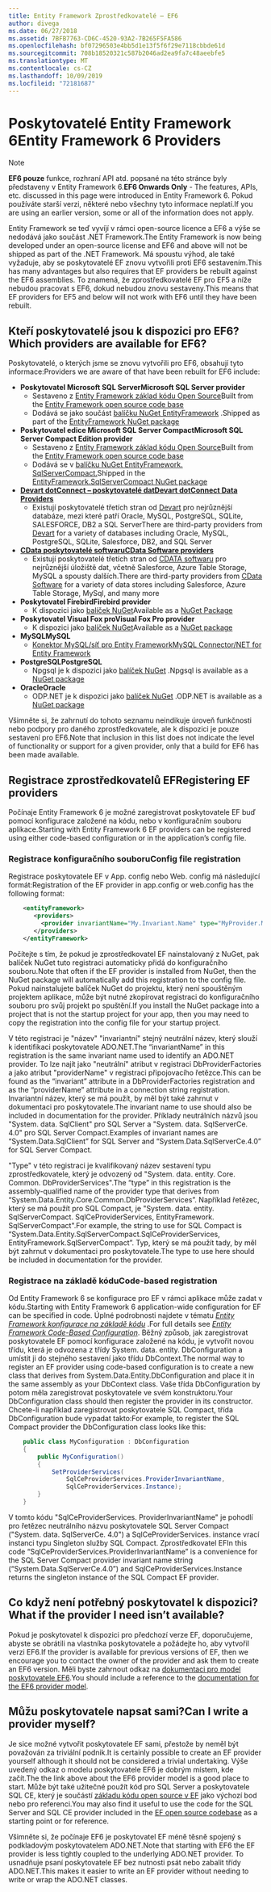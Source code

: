 ```yaml
---
title: Entity Framework Zprostředkovatelé – EF6
author: divega
ms.date: 06/27/2018
ms.assetid: 7BFB7763-CD6C-4520-93A2-7B265F5FA586
ms.openlocfilehash: bf07296503e4bb5d1e13f5f6f29e7118cbbde61d
ms.sourcegitcommit: 708b18520321c587b2046ad2ea9fa7c48aeebfe5
ms.translationtype: MT
ms.contentlocale: cs-CZ
ms.lasthandoff: 10/09/2019
ms.locfileid: "72181687"
---
```

# <a name="entity-framework-6-providers"></a><span data-ttu-id="2b074-102">Poskytovatelé Entity Framework 6</span><span class="sxs-lookup"><span data-stu-id="2b074-102">Entity Framework 6 Providers</span></span>
> [!NOTE]
> <span data-ttu-id="2b074-103">**EF6 pouze** funkce, rozhraní API atd. popsané na této stránce byly představeny v Entity Framework 6.</span><span class="sxs-lookup"><span data-stu-id="2b074-103">**EF6 Onwards Only** - The features, APIs, etc. discussed in this page were introduced in Entity Framework 6.</span></span> <span data-ttu-id="2b074-104">Pokud používáte starší verzi, některé nebo všechny tyto informace neplatí.</span><span class="sxs-lookup"><span data-stu-id="2b074-104">If you are using an earlier version, some or all of the information does not apply.</span></span>

<span data-ttu-id="2b074-105">Entity Framework se teď vyvíjí v rámci open-source licence a EF6 a výše se nedodává jako součást .NET Framework.</span><span class="sxs-lookup"><span data-stu-id="2b074-105">The Entity Framework is now being developed under an open-source license and EF6 and above will not be shipped as part of the .NET Framework.</span></span> <span data-ttu-id="2b074-106">Má spoustu výhod, ale také vyžaduje, aby se poskytovatelé EF znovu vytvořili proti EF6 sestavením.</span><span class="sxs-lookup"><span data-stu-id="2b074-106">This has many advantages but also requires that EF providers be rebuilt against the EF6 assemblies.</span></span> <span data-ttu-id="2b074-107">To znamená, že zprostředkovatelé EF pro EF5 a níže nebudou pracovat s EF6, dokud nebudou znovu sestaveny.</span><span class="sxs-lookup"><span data-stu-id="2b074-107">This means that EF providers for EF5 and below will not work with EF6 until they have been rebuilt.</span></span>

## <a name="which-providers-are-available-for-ef6"></a><span data-ttu-id="2b074-108">Kteří poskytovatelé jsou k dispozici pro EF6?</span><span class="sxs-lookup"><span data-stu-id="2b074-108">Which providers are available for EF6?</span></span>

<span data-ttu-id="2b074-109">Poskytovatelé, o kterých jsme se znovu vytvořili pro EF6, obsahují tyto informace:</span><span class="sxs-lookup"><span data-stu-id="2b074-109">Providers we are aware of that have been rebuilt for EF6 include:</span></span>

*   <span data-ttu-id="2b074-110">**Poskytovatel Microsoft SQL Server**</span><span class="sxs-lookup"><span data-stu-id="2b074-110">**Microsoft SQL Server provider**</span></span>
    *   <span data-ttu-id="2b074-111">Sestaveno z [Entity Framework základ kódu Open Source](https://github.com/aspnet/EntityFramework6)</span><span class="sxs-lookup"><span data-stu-id="2b074-111">Built from the [Entity Framework open source code base](https://github.com/aspnet/EntityFramework6)</span></span>
    *   <span data-ttu-id="2b074-112">Dodává se jako součást [balíčku NuGet EntityFramework](https://nuget.org/packages/EntityFramework) .</span><span class="sxs-lookup"><span data-stu-id="2b074-112">Shipped as part of the [EntityFramework NuGet package](https://nuget.org/packages/EntityFramework)</span></span>
*   <span data-ttu-id="2b074-113">**Poskytovatel edice Microsoft SQL Server Compact**</span><span class="sxs-lookup"><span data-stu-id="2b074-113">**Microsoft SQL Server Compact Edition provider**</span></span>
    *   <span data-ttu-id="2b074-114">Sestaveno z [Entity Framework základ kódu Open Source](https://github.com/aspnet/EntityFramework6)</span><span class="sxs-lookup"><span data-stu-id="2b074-114">Built from the [Entity Framework open source code base](https://github.com/aspnet/EntityFramework6)</span></span>
    *   <span data-ttu-id="2b074-115">Dodává se v [balíčku NuGet EntityFramework. SqlServerCompact.](https://nuget.org/packages/EntityFramework.SqlServerCompact)</span><span class="sxs-lookup"><span data-stu-id="2b074-115">Shipped in the [EntityFramework.SqlServerCompact NuGet package](https://nuget.org/packages/EntityFramework.SqlServerCompact)</span></span>
*   [<span data-ttu-id="2b074-116">**Devart dotConnect – poskytovatelé dat**</span><span class="sxs-lookup"><span data-stu-id="2b074-116">**Devart dotConnect Data Providers**</span></span>](https://www.devart.com/dotconnect/)
    *   <span data-ttu-id="2b074-117">Existují poskytovatelé třetích stran od [Devart](https://www.devart.com/) pro nejrůznější databáze, mezi které patří Oracle, MySQL, PostgreSQL, SQLite, SALESFORCE, DB2 a SQL Server</span><span class="sxs-lookup"><span data-stu-id="2b074-117">There are third-party providers from [Devart](https://www.devart.com/) for a variety of databases including Oracle, MySQL, PostgreSQL, SQLite, Salesforce, DB2, and SQL Server</span></span>
*   [<span data-ttu-id="2b074-118">**CData poskytovatelé softwaru**</span><span class="sxs-lookup"><span data-stu-id="2b074-118">**CData Software providers**</span></span>](https://www.cdata.com/ado/)
    *   <span data-ttu-id="2b074-119">Existují poskytovatelé třetích stran od [CDATA softwaru](https://www.cdata.com/ado/) pro nejrůznější úložiště dat, včetně Salesforce, Azure Table Storage, MySQL a spousty dalších.</span><span class="sxs-lookup"><span data-stu-id="2b074-119">There are third-party providers from [CData Software](https://www.cdata.com/ado/) for a variety of data stores including Salesforce, Azure Table Storage, MySql, and many more</span></span>
*   <span data-ttu-id="2b074-120">**Poskytovatel Firebird**</span><span class="sxs-lookup"><span data-stu-id="2b074-120">**Firebird provider**</span></span>
    *   <span data-ttu-id="2b074-121">K dispozici jako [balíček NuGet](https://www.nuget.org/packages/EntityFramework.Firebird/)</span><span class="sxs-lookup"><span data-stu-id="2b074-121">Available as a [NuGet Package](https://www.nuget.org/packages/EntityFramework.Firebird/)</span></span>
*   <span data-ttu-id="2b074-122">**Poskytovatel Visual Fox pro**</span><span class="sxs-lookup"><span data-stu-id="2b074-122">**Visual Fox Pro provider**</span></span>
    *   <span data-ttu-id="2b074-123">K dispozici jako [balíček NuGet](https://www.nuget.org/packages/VFPEntityFrameworkProvider2/)</span><span class="sxs-lookup"><span data-stu-id="2b074-123">Available as a [NuGet package](https://www.nuget.org/packages/VFPEntityFrameworkProvider2/)</span></span>
*   <span data-ttu-id="2b074-124">**MySQL**</span><span class="sxs-lookup"><span data-stu-id="2b074-124">**MySQL**</span></span>
    *   [<span data-ttu-id="2b074-125">Konektor MySQL/síť pro Entity Framework</span><span class="sxs-lookup"><span data-stu-id="2b074-125">MySQL Connector/NET for Entity Framework</span></span>](https://dev.mysql.com/doc/connector-net/en/connector-net-entityframework60.html)
*   <span data-ttu-id="2b074-126">**PostgreSQL**</span><span class="sxs-lookup"><span data-stu-id="2b074-126">**PostgreSQL**</span></span>
    *   <span data-ttu-id="2b074-127">Npgsql je k dispozici jako [balíček NuGet](https://www.nuget.org/packages/EntityFramework6.Npgsql/) .</span><span class="sxs-lookup"><span data-stu-id="2b074-127">Npgsql is available as a [NuGet package](https://www.nuget.org/packages/EntityFramework6.Npgsql/)</span></span>
*   <span data-ttu-id="2b074-128">**Oracle**</span><span class="sxs-lookup"><span data-stu-id="2b074-128">**Oracle**</span></span>
    *   <span data-ttu-id="2b074-129">ODP.NET je k dispozici jako [balíček NuGet](https://www.nuget.org/packages/Oracle.ManagedDataAccess.EntityFramework/) .</span><span class="sxs-lookup"><span data-stu-id="2b074-129">ODP.NET is available as a [NuGet package](https://www.nuget.org/packages/Oracle.ManagedDataAccess.EntityFramework/)</span></span>

<span data-ttu-id="2b074-130">Všimněte si, že zahrnutí do tohoto seznamu neindikuje úroveň funkčnosti nebo podpory pro daného zprostředkovatele, ale k dispozici je pouze sestavení pro EF6.</span><span class="sxs-lookup"><span data-stu-id="2b074-130">Note that inclusion in this list does not indicate the level of functionality or support for a given provider, only that a build for EF6 has been made available.</span></span>

## <a name="registering-ef-providers"></a><span data-ttu-id="2b074-131">Registrace zprostředkovatelů EF</span><span class="sxs-lookup"><span data-stu-id="2b074-131">Registering EF providers</span></span>

<span data-ttu-id="2b074-132">Počínaje Entity Framework 6 je možné zaregistrovat poskytovatele EF buď pomocí konfigurace založené na kódu, nebo v konfiguračním souboru aplikace.</span><span class="sxs-lookup"><span data-stu-id="2b074-132">Starting with Entity Framework 6 EF providers can be registered using either code-based configuration or in the application’s config file.</span></span>

### <a name="config-file-registration"></a><span data-ttu-id="2b074-133">Registrace konfiguračního souboru</span><span class="sxs-lookup"><span data-stu-id="2b074-133">Config file registration</span></span>

<span data-ttu-id="2b074-134">Registrace poskytovatele EF v App. config nebo Web. config má následující formát:</span><span class="sxs-lookup"><span data-stu-id="2b074-134">Registration of the EF provider in app.config or web.config has the following format:</span></span>


``` xml
    <entityFramework>
       <providers>
         <provider invariantName="My.Invariant.Name" type="MyProvider.MyProviderServices, MyAssembly" />
       </providers>
    </entityFramework>
```

<span data-ttu-id="2b074-135">Počítejte s tím, že pokud je zprostředkovatel EF nainstalovaný z NuGet, pak balíček NuGet tuto registraci automaticky přidá do konfiguračního souboru.</span><span class="sxs-lookup"><span data-stu-id="2b074-135">Note that often if the EF provider is installed from NuGet, then the NuGet package will automatically add this registration to the config file.</span></span> <span data-ttu-id="2b074-136">Pokud nainstalujete balíček NuGet do projektu, který není spouštěným projektem aplikace, může být nutné zkopírovat registraci do konfiguračního souboru pro svůj projekt po spuštění.</span><span class="sxs-lookup"><span data-stu-id="2b074-136">If you install the NuGet package into a project that is not the startup project for your app, then you may need to copy the registration into the config file for your startup project.</span></span>

<span data-ttu-id="2b074-137">V této registraci je "název" "invariantní" stejný neutrální název, který slouží k identifikaci poskytovatele ADO.NET.</span><span class="sxs-lookup"><span data-stu-id="2b074-137">The “invariantName” in this registration is the same invariant name used to identify an ADO.NET provider.</span></span> <span data-ttu-id="2b074-138">To lze najít jako "neutrální" atribut v registraci DbProviderFactories a jako atribut "providerName" v registraci připojovacího řetězce.</span><span class="sxs-lookup"><span data-stu-id="2b074-138">This can be found as the “invariant” attribute in a DbProviderFactories registration and as the “providerName” attribute in a connection string registration.</span></span> <span data-ttu-id="2b074-139">Invariantní název, který se má použít, by měl být také zahrnut v dokumentaci pro poskytovatele.</span><span class="sxs-lookup"><span data-stu-id="2b074-139">The invariant name to use should also be included in documentation for the provider.</span></span> <span data-ttu-id="2b074-140">Příklady neutrálních názvů jsou "System. data. SqlClient" pro SQL Server a "System. data. SqlServerCe. 4.0" pro SQL Server Compact.</span><span class="sxs-lookup"><span data-stu-id="2b074-140">Examples of invariant names are “System.Data.SqlClient” for SQL Server and “System.Data.SqlServerCe.4.0” for SQL Server Compact.</span></span>

<span data-ttu-id="2b074-141">"Type" v této registraci je kvalifikovaný název sestavení typu zprostředkovatele, který je odvozený od "System. data. entity. Core. Common. DbProviderServices".</span><span class="sxs-lookup"><span data-stu-id="2b074-141">The “type” in this registration is the assembly-qualified name of the provider type that derives from “System.Data.Entity.Core.Common.DbProviderServices”.</span></span> <span data-ttu-id="2b074-142">Například řetězec, který se má použít pro SQL Compact, je "System. data. entity. SqlServerCompact. SqlCeProviderServices, EntityFramework. SqlServerCompact".</span><span class="sxs-lookup"><span data-stu-id="2b074-142">For example, the string to use for SQL Compact is “System.Data.Entity.SqlServerCompact.SqlCeProviderServices, EntityFramework.SqlServerCompact”.</span></span> <span data-ttu-id="2b074-143">Typ, který se má použít tady, by měl být zahrnut v dokumentaci pro poskytovatele.</span><span class="sxs-lookup"><span data-stu-id="2b074-143">The type to use here should be included in documentation for the provider.</span></span>

### <a name="code-based-registration"></a><span data-ttu-id="2b074-144">Registrace na základě kódu</span><span class="sxs-lookup"><span data-stu-id="2b074-144">Code-based registration</span></span>

<span data-ttu-id="2b074-145">Od Entity Framework 6 se konfigurace pro EF v rámci aplikace může zadat v kódu.</span><span class="sxs-lookup"><span data-stu-id="2b074-145">Starting with Entity Framework 6 application-wide configuration for EF can be specified in code.</span></span> <span data-ttu-id="2b074-146">Úplné podrobnosti najdete v tématu _[Entity Framework konfigurace na základě kódu](https://msdn.microsoft.com/data/jj680699)_ .</span><span class="sxs-lookup"><span data-stu-id="2b074-146">For full details see _[Entity Framework Code-Based Configuration](https://msdn.microsoft.com/data/jj680699)_.</span></span> <span data-ttu-id="2b074-147">Běžný způsob, jak zaregistrovat poskytovatele EF pomocí konfigurace založené na kódu, je vytvořit novou třídu, která je odvozena z třídy System. data. entity. DbConfiguration a umístit ji do stejného sestavení jako třídu DbContext.</span><span class="sxs-lookup"><span data-stu-id="2b074-147">The normal way to register an EF provider using code-based configuration is to create a new class that derives from System.Data.Entity.DbConfiguration and place it in the same assembly as your DbContext class.</span></span> <span data-ttu-id="2b074-148">Vaše třída DbConfiguration by potom měla zaregistrovat poskytovatele ve svém konstruktoru.</span><span class="sxs-lookup"><span data-stu-id="2b074-148">Your DbConfiguration class should then register the provider in its constructor.</span></span> <span data-ttu-id="2b074-149">Chcete-li například zaregistrovat poskytovatele SQL Compact, třída DbConfiguration bude vypadat takto:</span><span class="sxs-lookup"><span data-stu-id="2b074-149">For example, to register the SQL Compact provider the DbConfiguration class looks like this:</span></span>

``` csharp
    public class MyConfiguration : DbConfiguration
    {
        public MyConfiguration()
        {
            SetProviderServices(
                SqlCeProviderServices.ProviderInvariantName,
                SqlCeProviderServices.Instance);
        }
    }
```

<span data-ttu-id="2b074-150">V tomto kódu "SqlCeProviderServices. ProviderInvariantName" je pohodlí pro řetězec neutrálního názvu poskytovatele SQL Server Compact ("System. data. SqlServerCe. 4.0") a SqlCeProviderServices. instance vrací instanci typu Singleton služby SQL Compact. Zprostředkovatel EF</span><span class="sxs-lookup"><span data-stu-id="2b074-150">In this code “SqlCeProviderServices.ProviderInvariantName” is a convenience for the SQL Server Compact provider invariant name string (“System.Data.SqlServerCe.4.0”) and SqlCeProviderServices.Instance returns the singleton instance of the SQL Compact EF provider.</span></span>

## <a name="what-if-the-provider-i-need-isnt-available"></a><span data-ttu-id="2b074-151">Co když není potřebný poskytovatel k dispozici?</span><span class="sxs-lookup"><span data-stu-id="2b074-151">What if the provider I need isn’t available?</span></span>

<span data-ttu-id="2b074-152">Pokud je poskytovatel k dispozici pro předchozí verze EF, doporučujeme, abyste se obrátili na vlastníka poskytovatele a požádejte ho, aby vytvořil verzi EF6.</span><span class="sxs-lookup"><span data-stu-id="2b074-152">If the provider is available for previous versions of EF, then we encourage you to contact the owner of the provider and ask them to create an EF6 version.</span></span> <span data-ttu-id="2b074-153">Měli byste zahrnout odkaz na [dokumentaci pro model poskytovatele EF6](~/ef6/fundamentals/providers/provider-model.md).</span><span class="sxs-lookup"><span data-stu-id="2b074-153">You should include a reference to the [documentation for the EF6 provider model](~/ef6/fundamentals/providers/provider-model.md).</span></span>

## <a name="can-i-write-a-provider-myself"></a><span data-ttu-id="2b074-154">Můžu poskytovatele napsat sami?</span><span class="sxs-lookup"><span data-stu-id="2b074-154">Can I write a provider myself?</span></span>

<span data-ttu-id="2b074-155">Je sice možné vytvořit poskytovatele EF sami, přestože by neměl být považován za triviální podnik.</span><span class="sxs-lookup"><span data-stu-id="2b074-155">It is certainly possible to create an EF provider yourself although it should not be considered a trivial undertaking.</span></span> <span data-ttu-id="2b074-156">Výše uvedený odkaz o modelu poskytovatele EF6 je dobrým místem, kde začít.</span><span class="sxs-lookup"><span data-stu-id="2b074-156">The the link above about the EF6 provider model is a good place to start.</span></span> <span data-ttu-id="2b074-157">Může být také užitečné použít kód pro SQL Server a poskytovatele SQL CE, který je součástí [základu kódu open source v EF](https://github.com/aspnet/EntityFramework6) jako výchozí bod nebo pro referenci.</span><span class="sxs-lookup"><span data-stu-id="2b074-157">You may also find it useful to use the code for the SQL Server and SQL CE provider included in the [EF open source codebase](https://github.com/aspnet/EntityFramework6) as a starting point or for reference.</span></span>

<span data-ttu-id="2b074-158">Všimněte si, že počínaje EF6 je poskytovatel EF méně těsně spojený s podkladovým poskytovatelem ADO.NET.</span><span class="sxs-lookup"><span data-stu-id="2b074-158">Note that starting with EF6 the EF provider is less tightly coupled to the underlying ADO.NET provider.</span></span> <span data-ttu-id="2b074-159">To usnadňuje psaní poskytovatele EF bez nutnosti psát nebo zabalit třídy ADO.NET.</span><span class="sxs-lookup"><span data-stu-id="2b074-159">This makes it easier to write an EF provider without needing to write or wrap the ADO.NET classes.</span></span>
